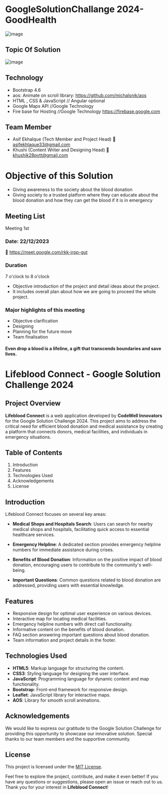 # GoogleSolutionChallange 2024-GoodHealth
![image](https://github.com/Asifekhlaque/GoogleSolutionChallange-GoodHealth/assets/132199879/d8dd99b7-ea82-4134-bc5b-58a36125067a)
## Topic Of Solution
![image](https://github.com/Asifekhlaque/GoogleSolutionChallange-GoodHealth/assets/132199879/eda3be4e-c5d4-432f-a4e5-c83d7d1ec458)
## Technology
- Bootstrap 4.6
- aos: Animate on scroll library: https://github.com/michalsnik/aos
- HTML , CSS & JavaScript // Angular optional
- Google Maps API //Google Technology
- Fire base for Hosting //Google Technology
https://firebase.google.com
## Team Member
- Asif Ekhalque (Tech Member and Project Head)
📧asifekhlaque33@gmail.com
- Khushi (Content Writer and Designing Head)
📧khushik28pvtt@gmail.com
# Objective of this Solution
- Giving awareness to the society about the blood donation
- Giving society to a trusted platform where they can educate about the blood donation and how they can get the blood if it is in emergency
## Meeting List
Meeting 1st
### Date: 22/12/2023
 🔗 https://meet.google.com/rkk-jrpp-gut
### Duration
7 o'clock to 8 o'clock
- Objective introduction of the project and detail ideas about the project.
- It includes overall plan about how we are going to proceed the whole project. 
### Major highlights of this meeting
- Objective clarification
- Designing
- Planning for the future move
- Team finalisation
#### Even drop a blood is a lifeline, a gift that transcends boundaries and save lives.
# Lifeblood Connect - Google Solution Challenge 2024

## Project Overview

**Lifeblood Connect** is a web application developed by **CodeWell Innovators** for the Google Solution Challenge 2024. This project aims to address the critical need for efficient blood donation and medical assistance by creating a platform that connects donors, medical facilities, and individuals in emergency situations.

## Table of Contents

1. Introduction
2. Features 
3. Technologies Used
4. Acknowledgements
5. License

## Introduction

Lifeblood Connect focuses on several key areas:

- **Medical Shops and Hospitals Search**: Users can search for nearby medical shops and hospitals, facilitating quick access to essential healthcare services.

- **Emergency Helpline**: A dedicated section provides emergency helpline numbers for immediate assistance during crises.

- **Benefits of Blood Donation**: Information on the positive impact of blood donation, encouraging users to contribute to the community's well-being.

- **Important Questions**: Common questions related to blood donation are addressed, providing users with essential knowledge.

## Features

- Responsive design for optimal user experience on various devices.
- Interactive map for locating medical facilities.
- Emergency helpline numbers with direct call functionality.
- Informative content on the benefits of blood donation.
- FAQ section answering important questions about blood donation.
- Team information and project details in the footer.

## Technologies Used

- **HTML5**: Markup language for structuring the content.
- **CSS3**: Styling language for designing the user interface.
- **JavaScript**: Programming language for dynamic content and map functionality.
- **Bootstrap**: Front-end framework for responsive design.
- **Leaflet**: JavaScript library for interactive maps.
- **AOS**: Library for smooth scroll animations.

## Acknowledgements

We would like to express our gratitude to the Google Solution Challenge for providing this opportunity to showcase our innovative solution. Special thanks to our team members and the supportive community.

## License

This project is licensed under the [MIT License](LICENSE).

Feel free to explore the project, contribute, and make it even better! If you have any questions or suggestions, please open an issue or reach out to us. Thank you for your interest in **Lifeblood Connect**!
